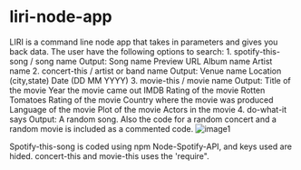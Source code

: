 # liri-node-app
 LIRI is a command line node app that takes in parameters and gives you back data.
 The user have the following options to search:
    1. spotify-this-song / song name 
       Output:
             Song name
             Preview URL
             Album name
             Artist name
    2. concert-this / artist or band name
       Output:
             Venue name
             Location (city,state)
             Date (DD MM YYYY)
    3. movie-this / movie name
       Output:
             Title of the movie
             Year the movie came out
             IMDB Rating of the movie
             Rotten Tomatoes Rating of the movie
             Country where the movie was produced
             Language of the movie
             Plot of the movie
             Actors in the movie
    4. do-what-it says
        Output:
             A random song. Also the code for a random concert and a random movie is included as a commented code.
             ![image1](/images/spotify-this-song)
   

 Spotify-this-song is coded using npm Node-Spotify-API, and keys used are hided.
 concert-this and movie-this uses the 'require".

 


